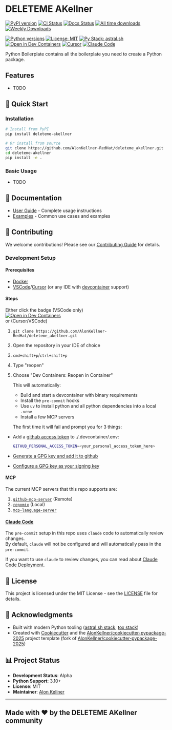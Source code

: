 # DELETEME AKellner

[![PyPI version](https://badge.fury.io/py/deleteme-akellner.svg)](https://badge.fury.io/py/deleteme-akellner)
[![CI Status](https://github.com/AlonKellner-RedHat/deleteme_akellner/actions/workflows/ci-orchestrator.yml/badge.svg)](https://github.com/AlonKellner-RedHat/deleteme_akellner/actions/workflows/ci-orchestrator.yml)
[![Docs Status](https://github.com/AlonKellner-RedHat/deleteme_akellner/actions/workflows/docs.yml/badge.svg)](https://github.com/AlonKellner-RedHat/deleteme_akellner/actions/workflows/docs.yml)
[![All time downloads](https://static.pepy.tech/badge/deleteme-akellner)](https://pepy.tech/project/deleteme-akellner)
[![Weekly Downloads](https://static.pepy.tech/badge/deleteme-akellner/week)](https://pepy.tech/project/deleteme-akellner)  

[![Python versions](https://img.shields.io/pypi/pyversions/deleteme-akellner.svg)](https://pypi.org/project/deleteme-akellner/)
[![License: MIT](https://img.shields.io/badge/License-MIT-yellow.svg)](https://opensource.org/licenses/MIT)
[![Py Stack: astral.sh](https://img.shields.io/badge/py%20stack-astral.sh-30173d.svg)](https://github.com/astral-sh)
[![Open in Dev Containers](https://img.shields.io/static/v1?label=devcontainer&message=Open&color=blue)](https://vscode.dev/redirect?url=vscode://ms-vscode-remote.remote-containers/cloneInVolume?url=https://github.com/AlonKellner-RedHat/deleteme_akellner)
[![Cursor](https://img.shields.io/static/v1?label=-&message=Cursor&color=black)](https://cursor.com/downloads)
[![Claude Code](https://img.shields.io/static/v1?label=-&message=Claude%20Code&color=d77253)](https://www.anthropic.com/claude-code)

Python Boilerplate contains all the boilerplate you need to create a Python package.

## Features

* TODO

## 🚀 Quick Start

### Installation

```bash
# Install from PyPI
pip install deleteme-akellner

# Or install from source
git clone https://github.com/AlonKellner-RedHat/deleteme_akellner.git
cd deleteme-akellner
pip install -e .
```

### Basic Usage

* TODO

## 📖 Documentation

* [User Guide](docs/user-guide.md) - Complete usage instructions
* [Examples](docs/examples.md) - Common use cases and examples

## 🤝 Contributing

We welcome contributions! Please see our
[Contributing Guide](CONTRIBUTING.md) for details.

### Development Setup

#### Prerequisites
* [Docker](https://www.docker.com/get-started/)
* [VSCode](https://code.visualstudio.com/download)/[Cursor](https://cursor.com/downloads) (or any IDE with [devcontainer](https://code.visualstudio.com/docs/devcontainers/containers) support)

#### Steps

Either click the badge (VSCode only)  
[![Open in Dev Containers](https://img.shields.io/static/v1?label=Dev%20Containers&message=Open&color=blue)](https://vscode.dev/redirect?url=vscode://ms-vscode-remote.remote-containers/cloneInVolume?url=https://github.com/AlonKellner-RedHat/deleteme_akellner)  
or (Cursor/VSCode)

1. `git clone https://github.com/AlonKellner-RedHat/deleteme_akellner.git`
2. Open the repository in your IDE of choice
3. `cmd+shift+p`/`ctrl+shift+p`
4. Type "reopen"
5. Choose "Dev Containers: Reopen in Container"

   This will automatically:

   * Build and start a devcontainer with binary requirements
   * Install the `pre-commit` hooks
   * Use `uv` to install python and all python dependencies into a local `.venv`
   * Install a few MCP servers

   The first time it will fail and prompt you for 3 things:

* Add a [github access token](https://github.com/settings/personal-access-tokens) to ./.devcontainer/.env:

  ```sh
  GITHUB_PERSONAL_ACCESS_TOKEN=<your_personal_access_token_here>
  ```

* [Generate a GPG key and add it to github](https://docs.github.com/en/authentication/managing-commit-signature-verification/generating-a-new-gpg-key)
* [Configure a GPG key as your signing key](https://docs.github.com/en/authentication/managing-commit-signature-verification/telling-git-about-your-signing-key)

#### MCP

The current MCP servers that this repo supports are:
1. [`github-mcp-server`](https://github.com/github/github-mcp-server) (Remote)
2. [`repomix`](https://github.com/yamadashy/repomix) (Local)
3. [`mcp-language-server`](https://github.com/isaacphi/mcp-language-server)

#### [Claude Code](https://www.anthropic.com/claude-code)

The `pre-commit` setup in this repo uses `claude` code to
automatically review changes.  
By default, `claude` will not be configured and will automatically
pass in the `pre-commit`.  

If you want to use `claude` to review changes, you can read about
[Claude Code Deployment](https://docs.anthropic.com/en/docs/claude-code/third-party-integrations).

## 📝 License

This project is licensed under the MIT License - see the
[LICENSE](LICENSE) file for details.

## 🙏 Acknowledgments

* Built with modern Python tooling ([astral.sh stack](https://github.com/astral-sh), [tox stack](https://github.com/tox-dev))
* Created with [Cookiecutter](https://github.com/audreyfeldroy/cookiecutter) and the [AlonKellner/cookiecutter-pypackage-2025](https://github.com/AlonKellner/cookiecutter-pypackage-2025) project template (fork of [AlonKellner/cookiecutter-pypackage-2025](https://github.com/AlonKellner/cookiecutter-pypackage-2025))

## 📊 Project Status

* **Development Status**: Alpha
* **Python Support**: 3.10+
* **License**: MIT
* **Maintainer**: [Alon Kellner](mailto:akellner@redhat.com)

---

## Made with ❤️ by the DELETEME AKellner community
